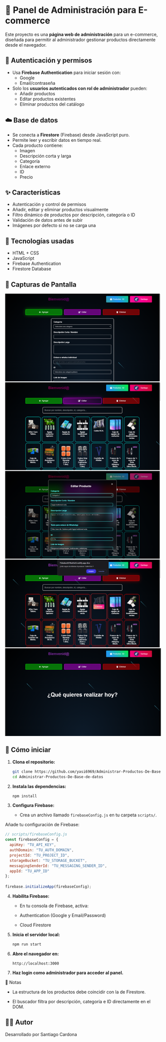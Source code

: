 # 🛒 Panel de Administración para E-commerce

Este proyecto es una **página web de administración** para un e-commerce, diseñada para permitir al administrador gestionar productos directamente desde el navegador.

## 🔐 Autenticación y permisos

- Usa **Firebase Authentication** para iniciar sesión con:
  - Google
  - Email/contraseña
- Solo los **usuarios autenticados con rol de administrador** pueden:
  - Añadir productos
  - Editar productos existentes
  - Eliminar productos del catálogo

## ☁️ Base de datos

- Se conecta a **Firestore** (Firebase) desde JavaScript puro.
- Permite leer y escribir datos en tiempo real.
- Cada producto contiene:
  - Imagen
  - Descripción corta y larga
  - Categoría
  - Enlace externo
  - ID
  - Precio

## ✨ Características

- Autenticación y control de permisos
- Añadir, editar y eliminar productos visualmente
- Filtro dinámico de productos por descripción, categoría o ID
- Validación de datos antes de subir
- Imágenes por defecto si no se carga una

## 🧠 Tecnologías usadas

- HTML + CSS
- JavaScript
- Firebase Authentication
- Firestore Database

## 📸 Capturas de Pantalla

![Captura 1](caps/Captura%20de%20pantalla%20(253).png)
![Captura 2](caps/Captura%20de%20pantalla%20(254).png)
![Captura 3](caps/Captura%20de%20pantalla%20(255).png)
![Captura 4](caps/Captura%20de%20pantalla%20(256).png)
![Captura 5](caps/Captura%20de%20pantalla%20(257).png)

## 🚀 Cómo iniciar

1. **Clona el repositorio:**

   ```bash
   git clone https://github.com/yasi6969/Administrar-Productos-De-Base-de-datos.git
   cd Administrar-Productos-De-Base-de-datos
2. **Instala las dependencias:**

   ```bash
   npm install

3. **Configura Firebase:**

   - Crea un archivo llamado `firebaseConfig.js` en tu carpeta `scripts/`.

Añade tu configuración de Firebase:


```js
// scripts/firebaseConfig.js
const firebaseConfig = {
  apiKey: "TU_API_KEY",
  authDomain: "TU_AUTH_DOMAIN",
  projectId: "TU_PROJECT_ID",
  storageBucket: "TU_STORAGE_BUCKET",
  messagingSenderId: "TU_MESSAGING_SENDER_ID",
  appId: "TU_APP_ID"
};

firebase.initializeApp(firebaseConfig);
```

4. **Habilita Firebase:**

   - En tu consola de Firebase, activa:

   - Authentication (Google y Email/Password)
   - Cloud Firestore

5. **Inicia el servidor local:**

   ```bash
   npm run start
   ```

6. **Abre el navegador en:**

   ```
   http://localhost:3000
   ```

7. **Haz login como administrador para acceder al panel.**

📌 Notas

- La estructura de los productos debe coincidir con la de Firestore.

- El buscador filtra por descripción, categoría e ID directamente en el DOM.


## 🧑‍💻 Autor
Desarrollado por Santiago Cardona
